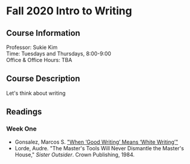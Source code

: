# Fall 2020 Intro to Writing

## Course Information

Professor: Sukie Kim\
Time: Tuesdays and Thursdays, 8:00-9:00\
Office & Office Hours: TBA

## Course Description

Let's think about writing

## Readings

### Week One

- Gonsalez, Marcos S. ["When ‘Good Writing’ Means ‘White Writing’"](https://electricliterature.com/when-good-writing-means-white-writing/)
- Lorde, Audre. "The Master's Tools Will Never Dismantle the Master's House," *Sister Outsider*. Crown Publishing, 1984. 
